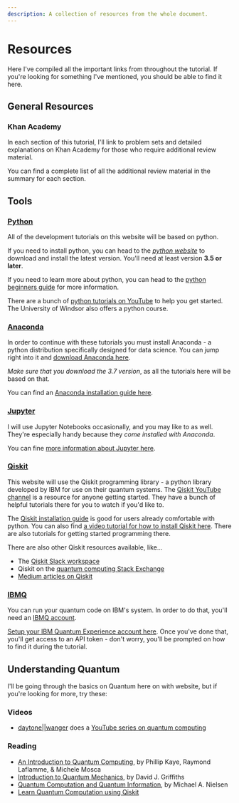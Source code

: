 ```yaml
---
description: A collection of resources from the whole document.
---
```


# Resources

Here I've compiled all the important links from throughout the tutorial. If you're looking for something I've mentioned, you should be able to find it here.

## General Resources

### Khan Academy

In each section of this tutorial, I'll link to problem sets and detailed explanations on Khan Academy for those who require additional review material.

You can find a complete list of all the additional review material in the summary for each section.

## Tools

### [Python](https://www.python.org/)

All of the development tutorials on this website will be based on python.

If you need to install python, you can head to the [_python website_](https://www.python.org/about/) to download and install the latest version. You'll need at least version **3.5 or later**.

If you need to learn more about python, you can head to the [python beginners guide](https://www.python.org/about/gettingstarted/) for more information.

There are a bunch of [python tutorials on YouTube](https://www.youtube.com/watch?v=_uQrJ0TkZlc) to help you get started. The University of Windsor also offers a python course.

### [Anaconda](https://www.anaconda.com/)

In order to continue with these tutorials you must install Anaconda - a python distribution specifically designed for data science. You can jump right into it and [download Anaconda here](https://www.anaconda.com/distribution/).

_Make sure that you download the 3.7 version_, as all the tutorials here will be based on that.

You can find an [Anaconda installation guide here](https://www.youtube.com/watch?v=YJC6ldI3hWk).

### [Jupyter](https://jupyter.org/index.html)

I will use Jupyter Notebooks occasionally, and you may like to as well. They're especially handy because they _come installed with Anaconda_.

You can fine [more information about Jupyter here](https://jupyter.org/documentation).

### [Qiskit](https://qiskit.org/)

This website will use the Qiskit programming library - a python library developed by IBM for use on their quantum systems. The [Qiskit YouTube channel](https://www.youtube.com/Qiskit) is a resource for anyone getting started. They have a bunch of helpful tutorials there for you to watch if you'd like to.

The [Qiskit installation guide](https://qiskit.org/documentation/install.html#access-ibm-q-systems%20) is good for users already comfortable with python. You can also find [a video tutorial for how to install Qiskit here](https://www.youtube.com/watch?v=M4EkW4VwhcI). There are also tutorials for getting started programming there.

There are also other Qiskit resources available, like...

* The [Qiskit Slack workspace](https://qiskit.slack.com/)
* Qiskit on the [quantum computing Stack Exchange](https://quantumcomputing.stackexchange.com/questions/tagged/qiskit)
* [Medium articles on Qiskit](https://medium.com/qiskit)

### [IBMQ](https://www.ibm.com/quantum-computing/)

You can run your quantum code on IBM's system. In order to do that, you'll need an [IBMQ account](https://qiskit.org/ibmqaccount).

[Setup your IBM Quantum Experience account here](https://quantum-computing.ibm.com/login). Once you've done that, you'll get access to an API token - don't worry, you'll be prompted on how to find it during the tutorial.

## Understanding Quantum

I'll be going through the basics on Quantum here on with website, but if you're looking for more, try these:

### Videos

* [daytone\|\|wanger](https://www.youtube.com/channel/UCMRMQh-fzwFlfY_iNLw6zLQ%20) does a [YouTube series on quantum computing](https://www.youtube.com/playlist?list=PLIxlJjN2V90w3KBWpELOE7jNQMICxoRwc)

### Reading

* [An Introduction to Quantum Computing](https://www.amazon.ca/Introduction-Quantum-Computing-Phillip-Kaye/dp/019857049X/ref=sr_1_1?crid=1ZAVOFSAW3G9S&keywords=introduction+to+quantum+computing&qid=1584847889&sprefix=an+introduction+to+quantum+computing%2Caps%2C152&sr=8-1), by Phillip Kaye, Raymond Laflamme, & Michele Mosca
* [Introduction to Quantum Mechanics](https://www.amazon.ca/Introduction-Quantum-Mechanics-David-Griffiths/dp/0131118927), by David J. Griffiths
* [Quantum Computation and Quantum Information](https://www.amazon.ca/Quantum-Computation-Information-10th-Anniversary/dp/1107002176), by Michael A. Nielsen
* [Learn Quantum Computation using Qiskit](https://qiskit.org/textbook/preface.html)

